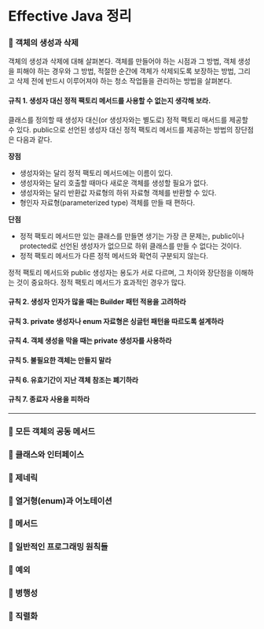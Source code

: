 # Effective Java 정리

### :pushpin: 객체의 생성과 삭제
객체의 생성과 삭제에 대해 살펴본다. 객체를 만들어야 하는 시점과 그 방법, 객체 생성을 피해야 하는 경우와 그 방법, 적절한 순간에 객체가 삭제되도록 보장하는 방법, 그리고 삭제 전에 반드시 이루어져야 하는 청소 작업들을 관리하는 방법을 살펴본다.

#### 규칙 1. 생성자 대신 정적 팩토리 메서드를 사용할 수 없는지 생각해 보라. 
클래스를 정의할 때 생성자 대신(or 생성자와는 별도로) 정적 팩토리 매서드를 제공할 수 있다. public으로 선언된 생성자 대신 정적 팩토리 메서드를 제공하는 방법의 장단점은 다음과 같다.

**장점**
* 생성자와는 달리 정적 팩토리 메서드에는 이름이 있다.
* 생성자와는 달리 호출할 때마다 새로운 객체를 생성할 필요가 없다.
* 생성자와는 달리 반환값 자료형의 하위 자료형 객체를 반환할 수 있다.
* 형인자 자료형(parameterized type) 객체를 만들 때 편하다.

**단점**
* 정적 팩토리 메서드만 있는 클래스를 만들면 생기는 가장 큰 문제는, public이나 protected로 선언된 생성자가 없으므로 하위 클래스를 만들 수 없다는 것이다.
* 정적 팩토리 메서드가 다른 정적 메서드와 확연히 구분되지 않는다.

정적 팩토리 메서드와 public 생성자는 용도가 서로 다르며, 그 차이와 장단점을 이해하는 것이 중요하다. 정적 팩토리 메서드가 효과적인 경우가 많다.

#### 규칙 2. 생성자 인자가 많을 때는 Builder 패턴 적용을 고려하라 
#### 규칙 3. private 생성자나 enum 자료형은 싱글턴 패턴을 따르도록 설계하라
#### 규칙 4. 객체 생성을 막을 때는 private 생성자를 사용하라
#### 규칙 5. 불필요한 객체는 만들지 말라
#### 규칙 6. 유효기간이 지난 객체 참조는 폐기하라
#### 규칙 7. 종료자 사용을 피하라

---

### :pushpin: 모든 객체의 공동 메서드

### :pushpin: 클래스와 인터페이스

### :pushpin: 제네릭

### :pushpin: 열거형(enum)과 어노테이션

### :pushpin: 메서드

### :pushpin: 일반적인 프로그래밍 원칙들

### :pushpin: 예외

### :pushpin: 병행성

### :pushpin: 직렬화